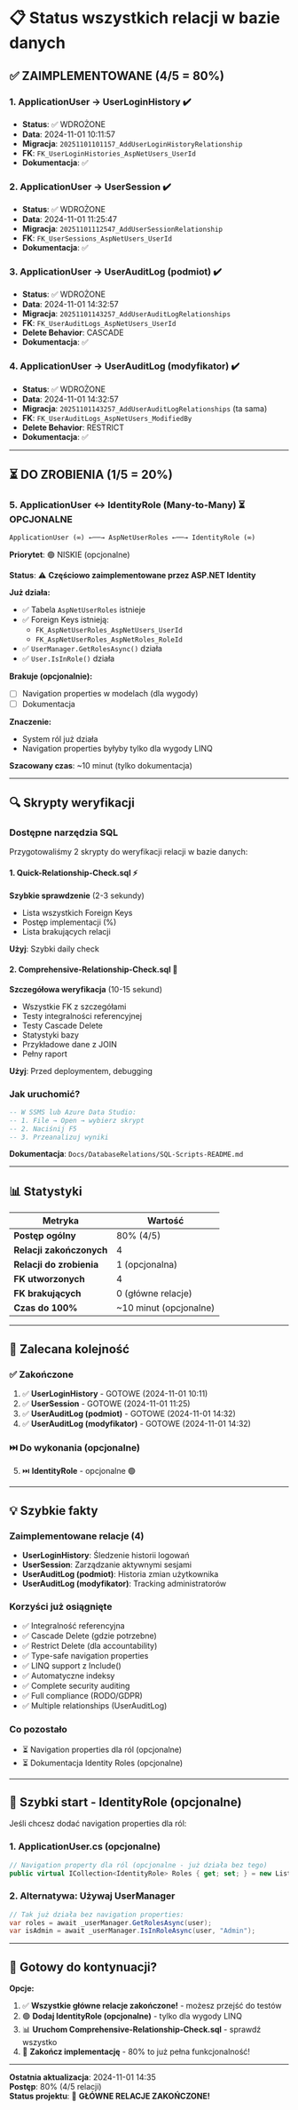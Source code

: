 ﻿# 📋 Status wszystkich relacji w bazie danych

## ✅ ZAIMPLEMENTOWANE (4/5 = 80%)

### 1. ApplicationUser → UserLoginHistory ✔️
- **Status**: ✅ WDROŻONE
- **Data**: 2024-11-01 10:11:57
- **Migracja**: `20251101101157_AddUserLoginHistoryRelationship`
- **FK**: `FK_UserLoginHistories_AspNetUsers_UserId`
- **Dokumentacja**: ✅

### 2. ApplicationUser → UserSession ✔️
- **Status**: ✅ WDROŻONE
- **Data**: 2024-11-01 11:25:47
- **Migracja**: `20251101112547_AddUserSessionRelationship`
- **FK**: `FK_UserSessions_AspNetUsers_UserId`
- **Dokumentacja**: ✅

### 3. ApplicationUser → UserAuditLog (podmiot) ✔️
- **Status**: ✅ WDROŻONE
- **Data**: 2024-11-01 14:32:57
- **Migracja**: `20251101143257_AddUserAuditLogRelationships`
- **FK**: `FK_UserAuditLogs_AspNetUsers_UserId`
- **Delete Behavior**: CASCADE
- **Dokumentacja**: ✅

### 4. ApplicationUser → UserAuditLog (modyfikator) ✔️
- **Status**: ✅ WDROŻONE
- **Data**: 2024-11-01 14:32:57
- **Migracja**: `20251101143257_AddUserAuditLogRelationships` (ta sama)
- **FK**: `FK_UserAuditLogs_AspNetUsers_ModifiedBy`
- **Delete Behavior**: RESTRICT
- **Dokumentacja**: ✅

---

## ⏳ DO ZROBIENIA (1/5 = 20%)

### 5. ApplicationUser ↔ IdentityRole (Many-to-Many) ⏳ **OPCJONALNE**
```
ApplicationUser (∞) ←──→ AspNetUserRoles ←──→ IdentityRole (∞)
```

**Priorytet**: 🟢 NISKIE (opcjonalne)

**Status**: ⚠️ **Częściowo zaimplementowane przez ASP.NET Identity**

**Już działa:**
- ✅ Tabela `AspNetUserRoles` istnieje
- ✅ Foreign Keys istnieją:
  - `FK_AspNetUserRoles_AspNetUsers_UserId`
  - `FK_AspNetUserRoles_AspNetRoles_RoleId`
- ✅ `UserManager.GetRolesAsync()` działa
- ✅ `User.IsInRole()` działa

**Brakuje (opcjonalnie):**
- [ ] Navigation properties w modelach (dla wygody)
- [ ] Dokumentacja

**Znaczenie:**
- System ról już działa
- Navigation properties byłyby tylko dla wygody LINQ

**Szacowany czas**: ~10 minut (tylko dokumentacja)

---

## 🔍 Skrypty weryfikacji

### Dostępne narzędzia SQL

Przygotowaliśmy 2 skrypty do weryfikacji relacji w bazie danych:

#### 1. **Quick-Relationship-Check.sql** ⚡
**Szybkie sprawdzenie** (2-3 sekundy)
- Lista wszystkich Foreign Keys
- Postęp implementacji (%)
- Lista brakujących relacji

**Użyj**: Szybki daily check

#### 2. **Comprehensive-Relationship-Check.sql** 🔬
**Szczegółowa weryfikacja** (10-15 sekund)
- Wszystkie FK z szczegółami
- Testy integralności referencyjnej
- Testy Cascade Delete
- Statystyki bazy
- Przykładowe dane z JOIN
- Pełny raport

**Użyj**: Przed deploymentem, debugging

### Jak uruchomić?
```sql
-- W SSMS lub Azure Data Studio:
-- 1. File → Open → wybierz skrypt
-- 2. Naciśnij F5
-- 3. Przeanalizuj wyniki
```

**Dokumentacja**: `Docs/DatabaseRelations/SQL-Scripts-README.md`

---

## 📊 Statystyki

| Metryka | Wartość |
|---------|---------|
| **Postęp ogólny** | 80% (4/5) |
| **Relacji zakończonych** | 4 |
| **Relacji do zrobienia** | 1 (opcjonalna) |
| **FK utworzonych** | 4 |
| **FK brakujących** | 0 (główne relacje) |
| **Czas do 100%** | ~10 minut (opcjonalne) |

---

## 🎯 Zalecana kolejność

### ✅ Zakończone
1. ✅ **UserLoginHistory** - GOTOWE (2024-11-01 10:11)
2. ✅ **UserSession** - GOTOWE (2024-11-01 11:25)
3. ✅ **UserAuditLog (podmiot)** - GOTOWE (2024-11-01 14:32)
4. ✅ **UserAuditLog (modyfikator)** - GOTOWE (2024-11-01 14:32)

### ⏭️ Do wykonania (opcjonalne)
5. ⏭️ **IdentityRole** - opcjonalne 🟢

---

## 💡 Szybkie fakty

### Zaimplementowane relacje (4)
- **UserLoginHistory**: Śledzenie historii logowań
- **UserSession**: Zarządzanie aktywnymi sesjami
- **UserAuditLog (podmiot)**: Historia zmian użytkownika
- **UserAuditLog (modyfikator)**: Tracking administratorów

### Korzyści już osiągnięte
- ✅ Integralność referencyjna
- ✅ Cascade Delete (gdzie potrzebne)
- ✅ Restrict Delete (dla accountability)
- ✅ Type-safe navigation properties
- ✅ LINQ support z Include()
- ✅ Automatyczne indeksy
- ✅ Complete security auditing
- ✅ Full compliance (RODO/GDPR)
- ✅ Multiple relationships (UserAuditLog)

### Co pozostało
- ⏳ Navigation properties dla ról (opcjonalne)
- ⏳ Dokumentacja Identity Roles (opcjonalne)

---

## 📝 Szybki start - IdentityRole (opcjonalne)

Jeśli chcesz dodać navigation properties dla ról:

### 1. ApplicationUser.cs (opcjonalne)
```csharp
// Navigation property dla ról (opcjonalne - już działa bez tego)
public virtual ICollection<IdentityRole> Roles { get; set; } = new List<IdentityRole>();
```

### 2. Alternatywa: Używaj UserManager
```csharp
// Tak już działa bez navigation properties:
var roles = await _userManager.GetRolesAsync(user);
var isAdmin = await _userManager.IsInRoleAsync(user, "Admin");
```

---

## 🚀 Gotowy do kontynuacji?

**Opcje:**
1. ✅ **Wszystkie główne relacje zakończone!** - możesz przejść do testów
2. 🟢 **Dodaj IdentityRole (opcjonalne)** - tylko dla wygody LINQ
3. 📊 **Uruchom Comprehensive-Relationship-Check.sql** - sprawdź wszystko
4. 🎉 **Zakończ implementację** - 80% to już pełna funkcjonalność!

---

**Ostatnia aktualizacja**: 2024-11-01 14:35  
**Postęp**: 80% (4/5 relacji)  
**Status projektu**: 🎉 **GŁÓWNE RELACJE ZAKOŃCZONE!**
